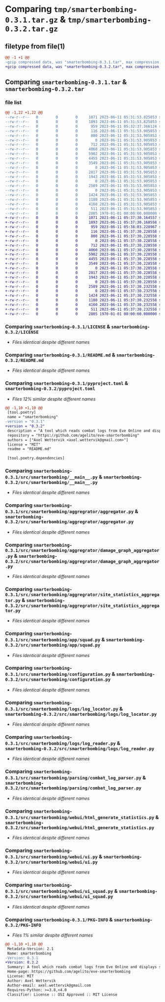 # Comparing `tmp/smarterbombing-0.3.1.tar.gz` & `tmp/smarterbombing-0.3.2.tar.gz`

## filetype from file(1)

```diff
@@ -1 +1 @@
-gzip compressed data, was "smarterbombing-0.3.1.tar", max compression
+gzip compressed data, was "smarterbombing-0.3.2.tar", max compression
```

## Comparing `smarterbombing-0.3.1.tar` & `smarterbombing-0.3.2.tar`

### file list

```diff
@@ -1,22 +1,22 @@
--rw-r--r--   0        0        0     1071 2023-06-11 05:31:53.825853 smarterbombing-0.3.1/LICENSE
--rw-r--r--   0        0        0     1893 2023-06-11 05:31:53.825853 smarterbombing-0.3.1/README.md
--rw-r--r--   0        0        0      959 2023-06-11 05:32:37.366124 smarterbombing-0.3.1/pyproject.toml
--rw-r--r--   0        0        0      116 2023-06-11 05:31:53.905853 smarterbombing-0.3.1/src/smarterbombing/__init__.py
--rw-r--r--   0        0        0      800 2023-06-11 05:31:53.905853 smarterbombing-0.3.1/src/smarterbombing/__main__.py
--rw-r--r--   0        0        0        0 2023-06-11 05:31:53.905853 smarterbombing-0.3.1/src/smarterbombing/aggregrator/__init__.py
--rw-r--r--   0        0        0      712 2023-06-11 05:31:53.905853 smarterbombing-0.3.1/src/smarterbombing/aggregrator/aggregator.py
--rw-r--r--   0        0        0     4060 2023-06-11 05:31:53.905853 smarterbombing-0.3.1/src/smarterbombing/aggregrator/damage_graph_aggregator.py
--rw-r--r--   0        0        0     5902 2023-06-11 05:31:53.905853 smarterbombing-0.3.1/src/smarterbombing/aggregrator/site_statistics_aggregator.py
--rw-r--r--   0        0        0     4455 2023-06-11 05:31:53.905853 smarterbombing-0.3.1/src/smarterbombing/app/squad.py
--rw-r--r--   0        0        0     3549 2023-06-11 05:31:53.905853 smarterbombing-0.3.1/src/smarterbombing/configuration.py
--rw-r--r--   0        0        0        0 2023-06-11 05:31:53.905853 smarterbombing-0.3.1/src/smarterbombing/logs/__init__.py
--rw-r--r--   0        0        0     2817 2023-06-11 05:31:53.905853 smarterbombing-0.3.1/src/smarterbombing/logs/log_locator.py
--rw-r--r--   0        0        0     1943 2023-06-11 05:31:53.905853 smarterbombing-0.3.1/src/smarterbombing/logs/log_reader.py
--rw-r--r--   0        0        0        0 2023-06-11 05:31:53.905853 smarterbombing-0.3.1/src/smarterbombing/parsing/__init__.py
--rw-r--r--   0        0        0     2589 2023-06-11 05:31:53.905853 smarterbombing-0.3.1/src/smarterbombing/parsing/combat_log_parser.py
--rw-r--r--   0        0        0        0 2023-06-11 05:31:53.905853 smarterbombing-0.3.1/src/smarterbombing/webui/__init__.py
--rw-r--r--   0        0        0     1424 2023-06-11 05:31:53.905853 smarterbombing-0.3.1/src/smarterbombing/webui/html_generate_statistics.py
--rw-r--r--   0        0        0     1180 2023-06-11 05:31:53.905853 smarterbombing-0.3.1/src/smarterbombing/webui/ui.py
--rw-r--r--   0        0        0     4160 2023-06-11 05:31:53.905853 smarterbombing-0.3.1/src/smarterbombing/webui/ui_squad.py
--rw-r--r--   0        0        0      511 2023-06-11 05:31:53.905853 smarterbombing-0.3.1/src/smarterbombing/webui/ui_squads.py
--rw-r--r--   0        0        0     2805 1970-01-01 00:00:00.000000 smarterbombing-0.3.1/PKG-INFO
+-rw-r--r--   0        0        0     1071 2023-06-11 05:37:30.164557 smarterbombing-0.3.2/LICENSE
+-rw-r--r--   0        0        0     1893 2023-06-11 05:37:30.168558 smarterbombing-0.3.2/README.md
+-rw-r--r--   0        0        0      959 2023-06-11 05:38:03.228967 smarterbombing-0.3.2/pyproject.toml
+-rw-r--r--   0        0        0      116 2023-06-11 05:37:30.228558 smarterbombing-0.3.2/src/smarterbombing/__init__.py
+-rw-r--r--   0        0        0      800 2023-06-11 05:37:30.228558 smarterbombing-0.3.2/src/smarterbombing/__main__.py
+-rw-r--r--   0        0        0        0 2023-06-11 05:37:30.228558 smarterbombing-0.3.2/src/smarterbombing/aggregrator/__init__.py
+-rw-r--r--   0        0        0      712 2023-06-11 05:37:30.228558 smarterbombing-0.3.2/src/smarterbombing/aggregrator/aggregator.py
+-rw-r--r--   0        0        0     4060 2023-06-11 05:37:30.228558 smarterbombing-0.3.2/src/smarterbombing/aggregrator/damage_graph_aggregator.py
+-rw-r--r--   0        0        0     5902 2023-06-11 05:37:30.228558 smarterbombing-0.3.2/src/smarterbombing/aggregrator/site_statistics_aggregator.py
+-rw-r--r--   0        0        0     4455 2023-06-11 05:37:30.228558 smarterbombing-0.3.2/src/smarterbombing/app/squad.py
+-rw-r--r--   0        0        0     3549 2023-06-11 05:37:30.228558 smarterbombing-0.3.2/src/smarterbombing/configuration.py
+-rw-r--r--   0        0        0        0 2023-06-11 05:37:30.228558 smarterbombing-0.3.2/src/smarterbombing/logs/__init__.py
+-rw-r--r--   0        0        0     2817 2023-06-11 05:37:30.228558 smarterbombing-0.3.2/src/smarterbombing/logs/log_locator.py
+-rw-r--r--   0        0        0     1943 2023-06-11 05:37:30.228558 smarterbombing-0.3.2/src/smarterbombing/logs/log_reader.py
+-rw-r--r--   0        0        0        0 2023-06-11 05:37:30.228558 smarterbombing-0.3.2/src/smarterbombing/parsing/__init__.py
+-rw-r--r--   0        0        0     2589 2023-06-11 05:37:30.232558 smarterbombing-0.3.2/src/smarterbombing/parsing/combat_log_parser.py
+-rw-r--r--   0        0        0        0 2023-06-11 05:37:30.232558 smarterbombing-0.3.2/src/smarterbombing/webui/__init__.py
+-rw-r--r--   0        0        0     1424 2023-06-11 05:37:30.232558 smarterbombing-0.3.2/src/smarterbombing/webui/html_generate_statistics.py
+-rw-r--r--   0        0        0     1180 2023-06-11 05:37:30.232558 smarterbombing-0.3.2/src/smarterbombing/webui/ui.py
+-rw-r--r--   0        0        0     4160 2023-06-11 05:37:30.232558 smarterbombing-0.3.2/src/smarterbombing/webui/ui_squad.py
+-rw-r--r--   0        0        0      511 2023-06-11 05:37:30.232558 smarterbombing-0.3.2/src/smarterbombing/webui/ui_squads.py
+-rw-r--r--   0        0        0     2805 1970-01-01 00:00:00.000000 smarterbombing-0.3.2/PKG-INFO
```

### Comparing `smarterbombing-0.3.1/LICENSE` & `smarterbombing-0.3.2/LICENSE`

 * *Files identical despite different names*

### Comparing `smarterbombing-0.3.1/README.md` & `smarterbombing-0.3.2/README.md`

 * *Files identical despite different names*

### Comparing `smarterbombing-0.3.1/pyproject.toml` & `smarterbombing-0.3.2/pyproject.toml`

 * *Files 12% similar despite different names*

```diff
@@ -1,10 +1,10 @@
 [tool.poetry]
 name = "smarterbombing"
-version = "0.3.1"
+version = "0.3.2"
 description = "A tool which reads combat logs from Eve Online and displays statistics."
 repository = "https://github.com/agelito/eve-smarterbombing"
 authors = ["Axel Wettervik <axel.wettervik@gmail.com>"]
 license = "MIT"
 readme = "README.md"
 
 [tool.poetry.dependencies]
```

### Comparing `smarterbombing-0.3.1/src/smarterbombing/__main__.py` & `smarterbombing-0.3.2/src/smarterbombing/__main__.py`

 * *Files identical despite different names*

### Comparing `smarterbombing-0.3.1/src/smarterbombing/aggregrator/aggregator.py` & `smarterbombing-0.3.2/src/smarterbombing/aggregrator/aggregator.py`

 * *Files identical despite different names*

### Comparing `smarterbombing-0.3.1/src/smarterbombing/aggregrator/damage_graph_aggregator.py` & `smarterbombing-0.3.2/src/smarterbombing/aggregrator/damage_graph_aggregator.py`

 * *Files identical despite different names*

### Comparing `smarterbombing-0.3.1/src/smarterbombing/aggregrator/site_statistics_aggregator.py` & `smarterbombing-0.3.2/src/smarterbombing/aggregrator/site_statistics_aggregator.py`

 * *Files identical despite different names*

### Comparing `smarterbombing-0.3.1/src/smarterbombing/app/squad.py` & `smarterbombing-0.3.2/src/smarterbombing/app/squad.py`

 * *Files identical despite different names*

### Comparing `smarterbombing-0.3.1/src/smarterbombing/configuration.py` & `smarterbombing-0.3.2/src/smarterbombing/configuration.py`

 * *Files identical despite different names*

### Comparing `smarterbombing-0.3.1/src/smarterbombing/logs/log_locator.py` & `smarterbombing-0.3.2/src/smarterbombing/logs/log_locator.py`

 * *Files identical despite different names*

### Comparing `smarterbombing-0.3.1/src/smarterbombing/logs/log_reader.py` & `smarterbombing-0.3.2/src/smarterbombing/logs/log_reader.py`

 * *Files identical despite different names*

### Comparing `smarterbombing-0.3.1/src/smarterbombing/parsing/combat_log_parser.py` & `smarterbombing-0.3.2/src/smarterbombing/parsing/combat_log_parser.py`

 * *Files identical despite different names*

### Comparing `smarterbombing-0.3.1/src/smarterbombing/webui/html_generate_statistics.py` & `smarterbombing-0.3.2/src/smarterbombing/webui/html_generate_statistics.py`

 * *Files identical despite different names*

### Comparing `smarterbombing-0.3.1/src/smarterbombing/webui/ui.py` & `smarterbombing-0.3.2/src/smarterbombing/webui/ui.py`

 * *Files identical despite different names*

### Comparing `smarterbombing-0.3.1/src/smarterbombing/webui/ui_squad.py` & `smarterbombing-0.3.2/src/smarterbombing/webui/ui_squad.py`

 * *Files identical despite different names*

### Comparing `smarterbombing-0.3.1/PKG-INFO` & `smarterbombing-0.3.2/PKG-INFO`

 * *Files 1% similar despite different names*

```diff
@@ -1,10 +1,10 @@
 Metadata-Version: 2.1
 Name: smarterbombing
-Version: 0.3.1
+Version: 0.3.2
 Summary: A tool which reads combat logs from Eve Online and displays statistics.
 Home-page: https://github.com/agelito/eve-smarterbombing
 License: MIT
 Author: Axel Wettervik
 Author-email: axel.wettervik@gmail.com
 Requires-Python: >=3.8,<4.0
 Classifier: License :: OSI Approved :: MIT License
```


